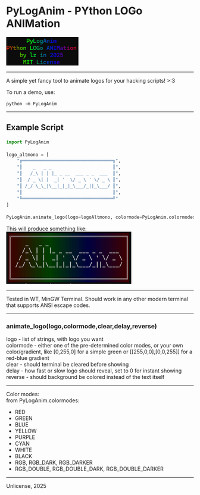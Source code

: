 # PyLogAnim - PYthon LOGo ANIMation

![PyLogAnim Logo](img/pyloganim.png)

---

A simple yet fancy tool to animate logos for your hacking scripts! >:3  

To run a demo, use:
```
python -m PyLogAnim
```


---

## Example Script

```python
import PyLogAnim

logo_altmono = [
    "╔══════════════════════════════════╗",
    "║    _   _ _                       ║",
    "║   /_\ | | |_ _ __  ___ _ _  ___  ║",
    "║  / _ \| |  _| '  \/ _ \ ' \/ _ \ ║",
    "║ /_/ \_\_|\__|_|_|_\___/_||_\___/ ║",
    "║                                  ║",
    "╚══════════════════════════════════╝"
]

PyLogAnim.animate_logo(logo=logoAltmono, colormode=PyLogAnim.colormodes.RGB, delay=0.01, reverse=False)
```
This will produce something like:<br>
![Altmono logo](img/altmono.png)

---
Tested in WT, MinGW Terminal. Should work in any other modern terminal that supports ANSI escape codes.

---
### animate_logo(logo,colormode,clear,delay,reverse)
logo - list of strings, with logo you want<br>
colormode - either one of the pre-determined color modes, or your own color/gradient, like [0,255,0] for a simple green or [[255,0,0],[0,0,255]] for a red-blue gradient<br>
clear - should terminal be cleared before showing<br>
delay - how fast or slow logo should reveal, set to 0 for instant showing<br>
reverse - should background be colored instead of the text itself

---
Color modes:<br>
from PyLogAnim.colormodes:
* RED
* GREEN
* BLUE
* YELLOW
* PURPLE
* CYAN
* WHITE
* BLACK
* RGB, RGB_DARK, RGB_DARKER
* RGB_DOUBLE, RGB_DOUBLE_DARK, RGB_DOUBLE_DARKER

---
Unlicense, 2025